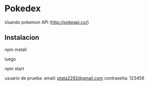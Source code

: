 # Pokedex

Usando pokemon API (http://pokeapi.co/)

## Instalacion

npm install

luego

npm start

usuario de prueba: 
email: ptata2292@gmail.com
contraseña: 123456
